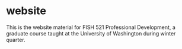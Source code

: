 # website
This is the website material for FISH 521 Professional Development, a graduate course taught at the University of Washington during winter quarter.
